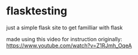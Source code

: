# flasktesting
 just a simple flask site to get familliar with flask

made using this video for instruction originally: https://www.youtube.com/watch?v=Z1RJmh_OqeA